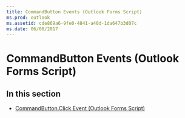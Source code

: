 ```yaml
---
title: CommandButton Events (Outlook Forms Script)
ms.prod: outlook
ms.assetid: cde869a6-9fe0-4841-a40d-1da647b3d07c
ms.date: 06/08/2017
---
```



# CommandButton Events (Outlook Forms Script)

## In this section


-  [CommandButton.Click Event (Outlook Forms Script)](commandbutton-click-event-outlook-forms-script.md)
    

